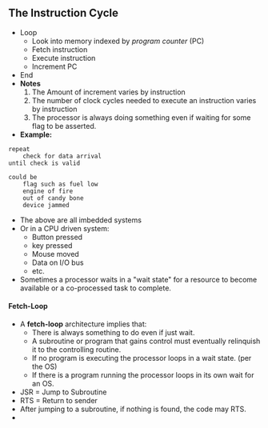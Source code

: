 ## The Instruction Cycle
- Loop
	- Look into memory indexed by *program counter* (PC)
	- Fetch instruction
	- Execute instruction
	- Increment PC
- End
- **Notes**
	1. The Amount of increment varies by instruction
	2. The number of clock cycles needed to execute an instruction varies by instruction
	3. The processor is always doing something even if waiting for some flag to be asserted.
- **Example:**
```
repeat
	check for data arrival
until check is valid

could be
	flag such as fuel low
	engine of fire
	out of candy bone
	device jammed
```
- The above are all imbedded systems
- Or in a CPU driven system:
	- Button pressed
	- key pressed
	- Mouse moved
	- Data on I/O bus
	- etc.
- Sometimes a processor waits in a "wait state" for a resource to become available or a co-processed task to complete.
#### Fetch-Loop
- A **fetch-loop** architecture implies that:
	- There is always something to do even if just wait.
	- A subroutine or program that gains control must eventually relinquish it to the controlling routine.
	- If no program is executing the processor loops in a wait state. (per the OS)
	- If there is a program running the processor loops in its own wait for an OS.
- JSR = Jump to Subroutine
- RTS = Return to sender
- After jumping to a subroutine, if nothing is found, the code may RTS.
- 